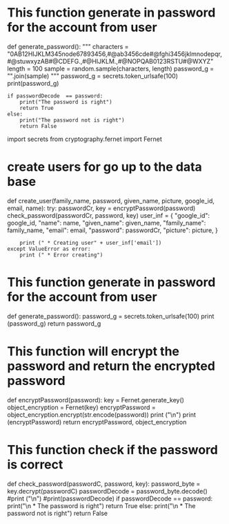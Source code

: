 # This function generate in password for the account from user
def generate_password():
    """ characters = "0AB12HIJKLM345node67893456,#@ab3456cde#@fghi3456jklmnodepqr,#@stuwxyzAB#@CDEFG.,#@HIJKLM.,#@NOPQAB0123RSTU#@WXYZ"
    length = 100
    sample = random.sample(characters, length)
    password_g = "".join(sample) """
    password_g = secrets.token_urlsafe(100)
    print(password_g)

    if passwordDecode  == password:
        print("The password is right")
        return True
    else:
        print("The password not is right")
        return False










import secrets
from cryptography.fernet import Fernet


# create users for go up to the data base
def create_user(family_name, password, given_name, picture, google_id, email, name):
    try:
        passwordCr, key = encryptPassword(password)
        check_password(passwordCr, password, key)
        user_inf = {
            "google_id": google_id,
            "name": name,
            "given_name": given_name,
            "family_name": family_name,
            "email": email,
            "password": passwordCr,
            "picture": picture,
        }
        
        print (" * Creating user" + user_inf['email'])
    except ValueError as error:
        print (" * Error creating")
        
    

# This function generate in password for the account from user
def generate_password():
    password_g = secrets.token_urlsafe(100)
    print (password_g)
    return password_g


# This function will encrypt the password and return the encrypted password
def encryptPassword(password):
    key = Fernet.generate_key()
    object_encryption = Fernet(key)
    encryptPassword = object_encryption.encrypt(str.encode(password))
    print ("\n")
    print (encryptPassword)
    return encryptPassword, object_encryption


# This function check if the password is correct
def check_password(passwordC, password, key):
    password_byte = key.decrypt(passwordC)
    passwordDecode = password_byte.decode()
    #print ("\n")
    #print(passwordDecode)
    if passwordDecode  == password:
        print("\n * The password is right")
        return True
    else:
        print("\n * The password not is right")
        return False